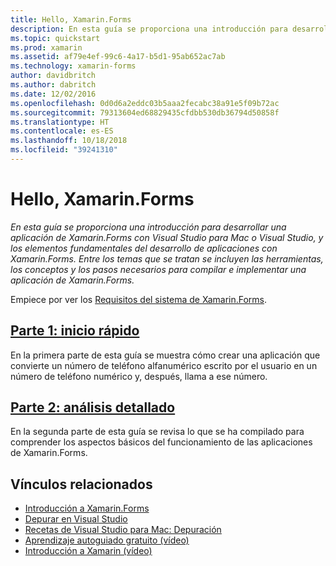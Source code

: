 ```yaml
---
title: Hello, Xamarin.Forms
description: En esta guía se proporciona una introducción para desarrollar una aplicación de Xamarin.Forms con Visual Studio para Mac o Visual Studio, y los elementos fundamentales del desarrollo de aplicaciones con Xamarin.Forms.
ms.topic: quickstart
ms.prod: xamarin
ms.assetid: af79e4ef-99c6-4a17-b5d1-95ab652ac7ab
ms.technology: xamarin-forms
author: davidbritch
ms.author: dabritch
ms.date: 12/02/2016
ms.openlocfilehash: 0d0d6a2eddc03b5aaa2fecabc38a91e5f09b72ac
ms.sourcegitcommit: 79313604ed68829435cfdbb530db36794d50858f
ms.translationtype: HT
ms.contentlocale: es-ES
ms.lasthandoff: 10/18/2018
ms.locfileid: "39241310"
---
```

# <a name="hello-xamarinforms"></a>Hello, Xamarin.Forms

_En esta guía se proporciona una introducción para desarrollar una aplicación de Xamarin.Forms con Visual Studio para Mac o Visual Studio, y los elementos fundamentales del desarrollo de aplicaciones con Xamarin.Forms. Entre los temas que se tratan se incluyen las herramientas, los conceptos y los pasos necesarios para compilar e implementar una aplicación de Xamarin.Forms._

Empiece por ver los [Requisitos del sistema de Xamarin.Forms](~/cross-platform/get-started/installation/index.md).

## <a name="part-1-quickstartxamarin-formsget-startedhello-xamarin-formsquickstartmd"></a>[Parte 1: inicio rápido](~/xamarin-forms/get-started/hello-xamarin-forms/quickstart.md)

En la primera parte de esta guía se muestra cómo crear una aplicación que convierte un número de teléfono alfanumérico escrito por el usuario en un número de teléfono numérico y, después, llama a ese número.

## <a name="part-2-deep-divexamarin-formsget-startedhello-xamarin-formsdeepdivemd"></a>[Parte 2: análisis detallado](~/xamarin-forms/get-started/hello-xamarin-forms/deepdive.md)

En la segunda parte de esta guía se revisa lo que se ha compilado para comprender los aspectos básicos del funcionamiento de las aplicaciones de Xamarin.Forms.


## <a name="related-links"></a>Vínculos relacionados

- [Introducción a Xamarin.Forms](~/xamarin-forms/get-started/introduction-to-xamarin-forms.md)
- [Depurar en Visual Studio](http://msdn.microsoft.com/library/k0k771bt%28v=vs.90%29.aspx)
- [Recetas de Visual Studio para Mac: Depuración](https://github.com/xamarin/recipes/tree/master/Recipes/cross-platform/ide/debugging)
- [Aprendizaje autoguiado gratuito (vídeo)](https://university.xamarin.com/self-guided)
- [Introducción a Xamarin (vídeo)](https://developer.xamarin.com/videos/)
